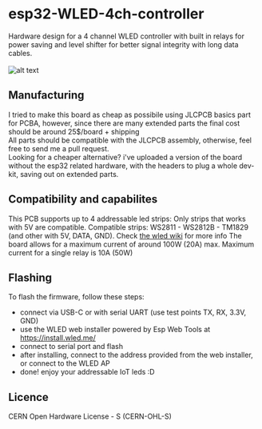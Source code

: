 # esp32-WLED-4ch-controller
Hardware design for a 4 channel WLED controller with built in relays for power saving and level shifter for better signal integrity with long data cables.<br>
<br>![alt text](https://github.com/fellettigiacomo/esp32-WLED-4ch-controller/blob/main/board-render.png?raw=true)

## Manufacturing
I tried to make this board as cheap as possibile using JLCPCB basics part for PCBA, however, since there are many extended parts the final cost should be around 25$/board + shipping
<br>All parts should be compatible with the JLCPCB assembly, otherwise, feel free to send me a pull request.
<br>Looking for a cheaper alternative? i've uploaded a version of the board without the esp32 related hardware, with the headers to plug a whole dev-kit, saving out on extended parts.

## Compatibility and capabilites
This PCB supports up to 4 addressable led strips:
Only strips that works with 5V are compatible. 
Compatible strips: WS2811 - WS2812B - TM1829 (and other with 5V, DATA, GND). Check [the wled wiki](https://kno.wled.ge/basics/compatible-led-strips/) for more info
The board allows for a maximum current of around 100W (20A) max. Maximum current for a single relay is 10A (50W)


## Flashing
To flash the firmware, follow these steps:
- connect via USB-C or with serial UART (use test points TX, RX, 3.3V, GND)
- use the WLED web installer powered by Esp Web Tools at https://install.wled.me/
- connect to serial port and flash
- after installing, connect to the address provided from the web installer, or connect to the WLED AP
- done! enjoy your addressable IoT leds :D

## Licence
CERN Open Hardware License - S (CERN-OHL-S)
